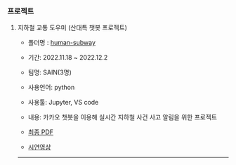 ### 프로젝트
1. 지하철 교통 도우미 (산대특 챗봇 프로젝트)
    - 폴더명 : [human-subway](https://github.com/gdr1112/project/tree/main/human-subway)
    
    - 기간: 2022.11.18 ~ 2022.12.2
    - 팀명: SAIN(3명)
    - 사용언어: python
    - 사용툴: Jupyter, VS code
    - 내용: 카카오 챗봇을 이용해 실시간 지하철 사건 사고 알림을 위한 프로젝트
    - [최종 PDF](https://github.com/gdr1112/project/blob/main/human-subway/%EC%A7%80%ED%95%98%EC%B2%A0%20%EA%B5%90%ED%86%B5%20%EB%8F%84%EC%9A%B0%EB%AF%B8%20%EC%B1%97%EB%B4%87.pdf)
    - [시연영상](https://www.youtube.com/watch?v=TVT5QuFyewY)
    
    ---
